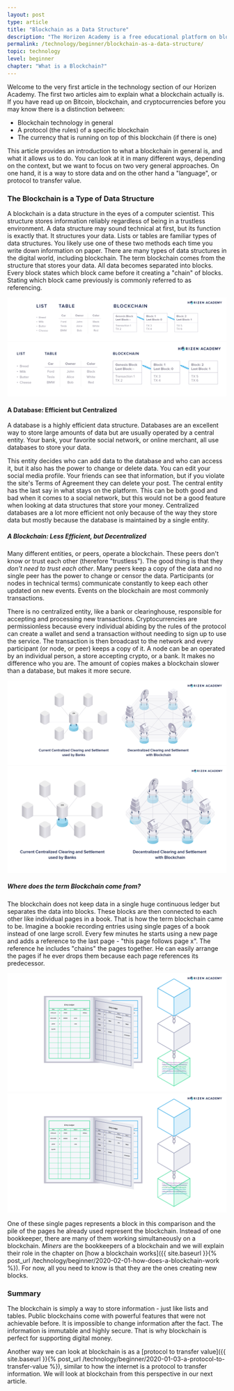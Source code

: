 ```yaml
---
layout: post
type: article
title: "Blockchain as a Data Structure"
description: "The Horizen Academy is a free educational platform on blockchain technology, cryptocurrency, and privacy.  In this chapter, you will learn how a blockchain stores data and why this makes it suitable to transfer value at a beginner level."
permalink: /technology/beginner/blockchain-as-a-data-structure/
topic: technology
level: beginner
chapter: "What is a Blockchain?"
---
```


Welcome to the very first article in the technology section of our Horizen Academy. The first two articles aim to explain what a blockchain actually is. If you have read up on Bitcoin, blockchain, and cryptocurrencies before you may know there is a distinction between:

- Blockchain technology in general
- A protocol (the rules) of a specific blockchain
- The currency that is running on top of this blockchain (if there is one)

This article provides an introduction to what a blockchain in general is, and what it allows us to do. You can look at it in many different ways, depending on the context, but we want to focus on two very general approaches. On one hand, it is a way to store data and on the other hand a "language", or protocol to transfer value.

### The Blockchain is a Type of Data Structure

A blockchain is a data structure in the eyes of a computer scientist. This structure stores information reliably regardless of being in a trustless environment. A data structure may sound technical at first, but its function is exactly that. It structures your data. Lists or tables are familiar types of data structures. You likely use one of these two methods each time you write down information on paper. There are many types of data structures in the digital world, including blockchain. The term blockchain comes from the structure that stores your data. All data becomes separated into blocks. Every block states which block came before it creating a "chain" of blocks. Stating which block came previously is commonly referred to as referencing.

![List table chain](/assets/post_files/technology/beginner/blockchain-as-a-data-structure/list_table_chain_D.jpg)
![List table chain](/assets/post_files/technology/beginner/blockchain-as-a-data-structure/list_table_chain_M.jpg)

#### A Database: Efficient but Centralized

A database is a highly efficient data structure. Databases are an excellent way to store large amounts of data but are usually operated by a central entity. Your bank, your favorite social network, or online merchant, all use databases to store your data.

This entity decides who can add data to the database and who can access it, but it also has the power to change or delete data. You can edit your social media profile. Your friends can see that information, but if you violate the site's Terms of Agreement they can delete your post. The central entity has the last say in what stays on the platform. This can be both good and bad when it comes to a social network, but this would not be a good feature when looking at data structures that store your money. Centralized databases are a lot more efficient not only because of the way they store data but mostly because the database is maintained by a single entity.

##### A Blockchain: Less Efficient, but Decentralized

Many different entities, or peers, operate a blockchain. These peers don't know or trust each other (therefore "trustless"). The good thing is that they *don't need to trust each other*. Many peers keep a copy of the data and no single peer has the power to change or censor the data. Participants (or nodes in technical terms) communicate constantly to keep each other updated on new events. Events on the blockchain are most commonly transactions.

There is no centralized entity, like a bank or clearinghouse, responsible for accepting and processing new transactions. Cryptocurrencies are permissionless because every individual abiding by the rules of the protocol can create a wallet and send a transaction without needing to sign up to use the service. The transaction is then broadcast to the network and every participant (or node, or peer) keeps a copy of it. A node can be an operated by an individual person, a store accepting crypto, or a bank. It makes no difference who you are. The amount of copies makes a blockchain slower than a database, but makes it more secure.

![Decentralised clearing](/assets/post_files/technology/beginner/blockchain-as-a-data-structure/decentralised_clearing_D.jpg)
![Decentralised clearing](/assets/post_files/technology/beginner/blockchain-as-a-data-structure/decentralised_clearing_M.jpg)

##### Where does the term Blockchain come from?

The blockchain does not keep data in a single huge continuous ledger but separates the data into blocks. These blocks are then connected to each other like individual pages in a book. That is how the term blockchain came to be. Imagine a bookie recording entries using single pages of a book instead of one large scroll. Every few minutes he starts using a new page and adds a reference to the last page - "this page follows page x". The reference he includes "chains" the pages together. He can easily arrange the pages if he ever drops them because each page references its predecessor.

![Book blockchain](/assets/post_files/technology/beginner/blockchain-as-a-data-structure/book_blockchain_D.jpg)
![Book blockchain](/assets/post_files/technology/beginner/blockchain-as-a-data-structure/book_blockchain_M.jpg)

One of these single pages represents a block in this comparison and the pile of the pages he already used represent the blockchain.
Instead of one bookkeeper, there are many of them working simultaneously on a blockchain. *Miners* are the bookkeepers of a blockchain and we will explain their role in the chapter on [how a blockchain works]({{ site.baseurl }}{% post_url /technology/beginner/2020-02-01-how-does-a-blockchain-work %}). For now, all you need to know is that they are the ones creating new blocks.

### Summary

The blockchain is simply a way to store information - just like lists and tables. Public blockchains come with powerful features that were not achievable before. It is impossible to change information after the fact. The information is immutable and highly secure. That is why blockchain is perfect for supporting digital money.

Another way we can look at blockchain is as a [protocol to transfer value]({{ site.baseurl }}{% post_url /technology/beginner/2020-01-03-a-protocol-to-transfer-value %}), similar to how the internet is a protocol to transfer information. We will look at blockchain from this perspective in our next article.
